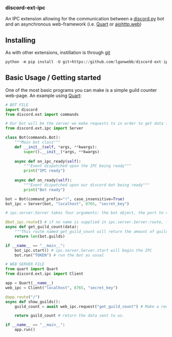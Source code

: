 ### discord-ext-ipc

An IPC extension allowing for the communication between a [discord.py](https://discordpy.readthedocs.io/en/latest/) bot and an asynchronous web-framework (i.e. [Quart](https://pgjones.gitlab.io/quart/) or [aiohttp.web](https://docs.aiohttp.org/en/stable/web_quickstart.html))

## Installing

As with other extensions, instillation is through [git](https://git-scm.com)

```py
python -m pip install -U git+https://github.com/lganwebb/discord-ext-ipc
```

## Basic Usage / Getting started

One of the most basic programs you can make is a simple guild counter web-page. An example using [Quart](https://pgjones.gitlab.io/quart/):

```py
# BOT FILE
import discord
from discord.ext import commands

# Our bot will be the server we make requests to in order to get data from it.
from discord.ext.ipc import Server

class Bot(commands.Bot):
    """Main bot class"""
    def __init__(self, *args, **kwargs):
        super().__init__(*args, **kwargs)
    
    async def on_ipc_ready(self):
        """Event dispatched upon the IPC being ready"""
        print("IPC ready")
    
    async def on_ready(self):
        """Event dispatched upon our discord bot being ready"""
        print("Bot ready")

bot = Bot(command_prefix="!", case_insensitive=True)
bot_ipc = Server(bot, "localhost", 8765, "secret_key")

# ipc.server.Server takes four arguments: the bot object, the port to run the IPC on, and a secret key used to authenticate client connections (seen in the web server file).

@bot_ipc.route() # if no name is supplied in ipc.server.Server.route, the function name will become the route name.
async def get_guild_count(data):
    """This route named get_guild_count will return the amount of guilds our bot is in"""
    return len(bot.guilds)

if __name__ == "__main__":
    bot_ipc.start() # ipc.server.Server.start will begin the IPC
    bot.run("TOKEN") # run the bot as usual
```

```py
# WEB SERVER FILE
from quart import Quart
from discord.ext.ipc import Client

app = Quart(__name__)
web_ipc = Client("localhost", 8765, "secret_key")

@app.route("/")
async def show_guilds():
    guild_count = await web_ipc.request("get_guild_count") # Make a request to get the bot's IPC get_guild_count route.

    return guild_count # return the data sent to us.

if __name__ == "__main__":
    app.run()
```